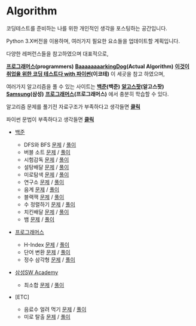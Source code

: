 # Algorithm

코딩테스트를 준비하는 나를 위한 개인적인 생각을 포스팅하는 공간입니다.

Python 3.X버전을 이용하며, 여러가지 필요한 요소들을 업데이트할 계획입니다.

다양한 레퍼런스들을 참고하였으며 
대표적으로,

<strong><u><a href="https://programmers.co.kr/learn/courses/57#review" target="_blank" title="프로그래머스">프로그래머스</a></u>(programmers)</strong>
<strong><u><a href="https://blog.encrypted.gg/723?category=773649" target="_blank" title="barkingdog">BaaaaaaaarkingDog</a></u>(Actual Algorithm)</strong>
<strong><u><a href="https://www.youtube.com/watch?v=m-9pAwq1o3w" target="_blank" title="이코테">이것이 취업을 위한 코딩 테스트다 with 파이썬</a></u>(이코테)</strong>
이 세곳을 참고 하였으며,

여러가지 알고리즘을 풀 수 있는 사이트는
<strong><u><a href="https://www.acmicpc.net/" target="_blank" title="백준">백준</a></u>(백준)</strong>
<strong><u><a href="https://algospot.com/" target="_blank" title="알고스팟">알고스팟</a></u>(알고스팟)</strong>
<strong><u><a href="https://www.swexpertacademy.com/main/userpage/code/userProblemBoxDetail.do?probBoxId=AV5Po0AqAPwDFAUq&leftPage=1&curPage=userpage&userId=SWEAC&&&&" target="_blank" title="samsung">Samsung</a></u>(삼성)</strong>
<strong><u><a href="https://programmers.co.kr/learn/challenges" target="_blank" title="프로그래머스">프로그래머스</a></u>(프로그래머스)</strong> 에서 충분히 학습할 수 있다.




알고리즘 문제를 풀기전 자료구조가 부족하다고 생각들면 
<strong><u><a href="https://github.com/kimtaehyeong/Algorithm/tree/master/basic" target="_blank" title="data_structure">클릭</a></u></strong>
  
파이썬 문법이 부족하다고 생각들면 <strong><u><a href="https://github.com/kimtaehyeong/Python" target="_blank" title="basic_python">클릭</a></u></strong>

* [백준](https://www.acmicpc.net)
    * DFS와 BFS [문제](https://www.acmicpc.net/problem/1260) / [풀이](https://github.com/kimtaehyeong/Algorithm/blob/master/solution/beakjoon_1260.py)
    * 버블 소트 [문제](https://www.acmicpc.net/problem/1377) / [풀이](https://github.com/kimtaehyeong/Algorithm/blob/master/solution/beakjoon_1377.ipynb)
    * 시험감독 [문제](https://www.acmicpc.net/problem/13458) / [풀이](https://github.com/kimtaehyeong/Algorithm/blob/master/solution/beakjoon_13458.py)
    * 설탕배달 [문제](https://www.acmicpc.net/problem/2839) / [풀이](https://github.com/kimtaehyeong/Algorithm/blob/master/solution/beakjoon_2839.py)
    * 미로탐색 [문제](https://www.acmicpc.net/problem/2178) / [풀이](https://github.com/kimtaehyeong/Algorithm/blob/master/solution/beakjoon_2178.py)
    * 연구소 [문제](https://www.acmicpc.net/problem/14502) / [풀이](https://github.com/kimtaehyeong/Algorithm/blob/master/solution/beakjoon_14502.py)
    * 음계 [문제](https://www.acmicpc.net/problem/2920) / [풀이](https://github.com/kimtaehyeong/Algorithm/blob/master/solution/beakjoon_2920.py)
    * 블랙잭 [문제](https://www.acmicpc.net/problem/2798) / [풀이](https://github.com/kimtaehyeong/Algorithm/blob/master/solution/beakjoon_2798.py)
    * 수 정렬하기 [문제](https://www.acmicpc.net/problem/2750) / [풀이](https://github.com/kimtaehyeong/Algorithm/blob/master/solution/beakjoon_2750.py)
    * 치킨배달 [문제](https://www.acmicpc.net/problem/15686) / [풀이](https://github.com/kimtaehyeong/Algorithm/blob/master/solution/beakjoon_15686.py)
    * 뱀 [문제](https://www.acmicpc.net/problem/3190) / [풀이](https://github.com/kimtaehyeong/Algorithm/blob/master/solution/beakjoon_3190.ipynb)
* [프로그래머스](https://programmers.co.kr/)
    * H-Index [문제](https://programmers.co.kr/learn/courses/30/lessons/42747) / [풀이](https://github.com/kimtaehyeong/Algorithm/blob/master/solution/h_index.ipynb)
    * 단어 변환 [문제](https://programmers.co.kr/learn/courses/30/lessons/43163) / [풀이](https://github.com/kimtaehyeong/Algorithm/blob/master/solution/character_transformation.py)
    * 정수 삼각형 [문제](https://programmers.co.kr/learn/courses/30/lessons/43105) / [풀이](https://github.com/kimtaehyeong/Algorithm/blob/master/solution/integer_triangle.py)
* [삼성SW Academy](https://swexpertacademy.com)
    * 최소합 [문제](https://swexpertacademy.com/main/learn/course/lectureProblemViewer.do) / [풀이](https://github.com/kimtaehyeong/Algorithm/blob/master/solution/samsung_%EC%B5%9C%EC%86%8C%ED%95%A9.py)
    
* [ETC]
    * 음료수 얼려 먹기 [문제](https://github.com/kimtaehyeong/Algorithm/blob/master/solution/ice_eat.py) / [풀이](https://github.com/kimtaehyeong/Algorithm/blob/master/solution/ice_eat.py)
    * 미로 탈출 [문제](https://github.com/kimtaehyeong/Algorithm/blob/master/solution/escape_maze.py) / [풀이](https://github.com/kimtaehyeong/Algorithm/blob/master/solution/escape_maze.py)

